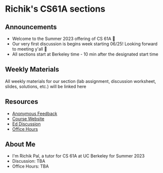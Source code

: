 # Richik's CS61A sections

## Announcements

- Welcome to the Summer 2023 offering of CS 61A 🥳
- Our very first discussion is begins week starting 06/25! Looking forward to meeting y'all 👀
- All sections start at Berkeley time - 10 min after the designated start time

## Weekly Materials

All weekly materials for our section (lab assignment, discussion worksheet, slides, solutions, etc.) will be linked here

## Resources

- [Anonymous Feedback](https://forms.gle/UHi7WvpQ7pkKVdYR7)
- [Course Website](https://cs61a.org/)
- [Ed Discussion](https://edstem.org/us/courses/40197/discussion/)
- [Office Hours](https://cs61a.org/office-hours/)
<!-- Welcome survey: https://go.cs61a.org/richik-welcome -->

## About Me

- I'm Richik Pal, a tutor for CS 61A at UC Berkeley for Summer 2023
- Discussion: TBA
- Office Hours: TBA
